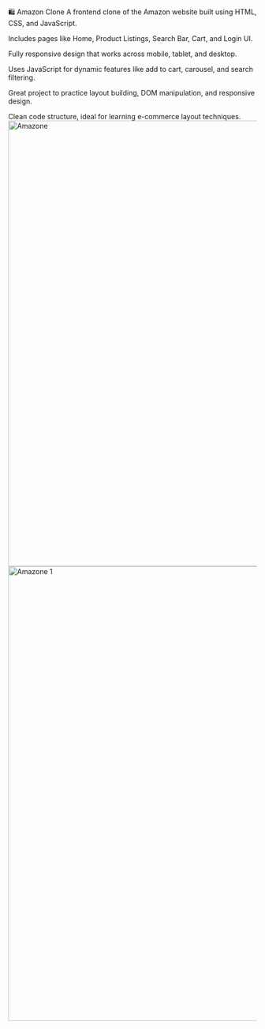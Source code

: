 🛍️ Amazon Clone
A frontend clone of the Amazon website built using HTML, CSS, and JavaScript.

Includes pages like Home, Product Listings, Search Bar, Cart, and Login UI.

Fully responsive design that works across mobile, tablet, and desktop.

Uses JavaScript for dynamic features like add to cart, carousel, and search filtering.

Great project to practice layout building, DOM manipulation, and responsive design.

Clean code structure, ideal for learning e-commerce layout techniques.
<img width="1872" height="903" alt="Amazone" src="https://github.com/user-attachments/assets/36c4a757-56f3-422a-bdfa-0623c178fcd4" />
<img width="1835" height="921" alt="Amazone 1" src="https://github.com/user-attachments/assets/cefe6b42-10e4-40a1-b1bd-17227e31fa03" />
